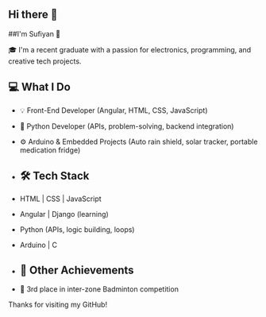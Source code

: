 ## Hi there 👋

##I'm Sufiyan 👋

🎓 I'm a recent graduate with a passion for electronics, programming, and creative tech projects.

## 💻 What I Do
- 💡 Front-End Developer (Angular, HTML, CSS, JavaScript)
- 🐍 Python Developer (APIs, problem-solving, backend integration)
- ⚙️ Arduino & Embedded Projects (Auto rain shield, solar tracker, portable medication fridge)

- ## 🛠 Tech Stack
- HTML | CSS | JavaScript
- Angular | Django (learning)
- Python (APIs, logic building, loops)
- Arduino | C

- ## 🏸 Other Achievements
- 🥉 3rd place in inter-zone Badminton competition

Thanks for visiting my GitHub!
